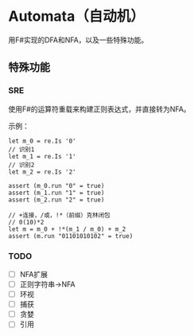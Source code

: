 Automata（自动机）
===

用F#实现的DFA和NFA，以及一些特殊功能。

## 特殊功能

### SRE

使用F#的运算符重载来构建正则表达式，并直接转为NFA。

示例：

```f#
let m_0 = re.Is '0'
// 识别1
let m_1 = re.Is '1'
// 识别2
let m_2 = re.Is '2'

assert (m_0.run "0" = true)
assert (m_1.run "1" = true)
assert (m_2.run "2" = true)

// +连接，/或，!*（前缀）克林闭包
// 0(10)*2
let m = m_0 + !*(m_1 / m_0) + m_2
assert (m.run "01101010102" = true)
```


### TODO

- [ ] NFA扩展
- [ ] 正则字符串->NFA
- [ ] 环视
- [ ] 捕获
- [ ] 贪婪
- [ ] 引用